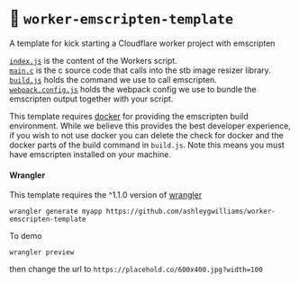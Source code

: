# 👷 `worker-emscripten-template`

A template for kick starting a Cloudflare worker project with emscripten

[`index.js`](index.js) is the content of the Workers script.  
[`main.c`](src/main.c) is the c source code that calls into the stb image resizer library.  
[`build.js`](build.js) holds the command we use to call emscripten.  
[`webpack.config.js`](webpack.config.js) holds the webpack config we use to bundle the emscripten output together with your script.

This template requires [docker](https://docs.docker.com/install/) for providing the emscripten build environment. While we believe this provides the best developer experience, if you wish to not use docker you can delete the check for docker and the docker parts of the build command in `build.js`. Note this means you must have emscripten installed on your machine.

#### Wrangler

This template requires the ^1.1.0 version of [wrangler](https://github.com/cloudflare/wrangler)

```
wrangler generate myapp https://github.com/ashleygwilliams/worker-emscripten-template
```

To demo

```
wrangler preview
```

then change the url to `https://placehold.co/600x400.jpg?width=100`
